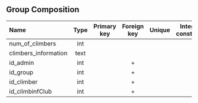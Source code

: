 ## Group Composition
 
 |Name|Type|Primary key|Foreign key|Unique|Integrity constraints|Null/not null|
 |:----|:----:|:-----------:|:-----------:|:------:|:----------------------:|:------:|
 |num_of_climbers|int| | | | |not null|
 |climbers_information|text| | | | | not null|
 |id_admin|int| |+| | | not null|
 |id_group|int| |+| | | not null|
 |id_climber|int| |+| | | not null|
 |id_climbinfClub|int| |+| | | not null|